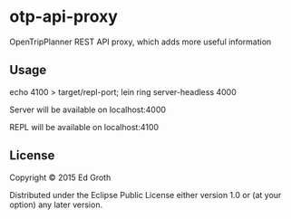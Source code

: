 # otp-api-proxy

OpenTripPlanner REST API proxy, which adds more useful information

## Usage

echo 4100 > target/repl-port; lein ring server-headless 4000

Server will be available on localhost:4000

REPL will be available on localhost:4100

## License

Copyright © 2015 Ed Groth

Distributed under the Eclipse Public License either version 1.0 or (at
your option) any later version.
